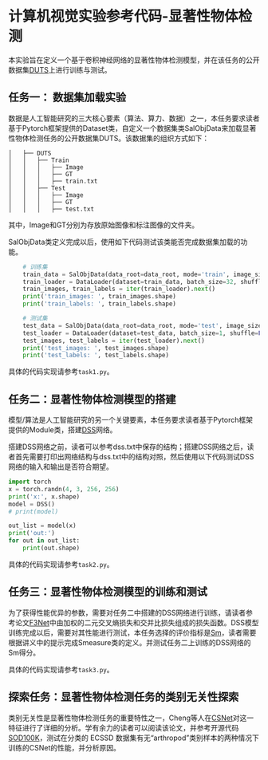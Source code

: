 # 计算机视觉实验参考代码-显著性物体检测
本实验旨在定义一个基于卷积神经网络的显著性物体检测模型，并在该任务的公开数据集[DUTS](https://github.com/LUSSeg/ImageNet-S#imagenet-s-dataset-preparation)上进行训练与测试。

## 任务一： 数据集加载实验
数据是人工智能研究的三大核心要素（算法、算力、数据）之一，本任务要求读者基于Pytorch框架提供的Dataset类，自定义一个数据集类SalObjData来加载显著性物体检测任务的公开数据集DUTS。该数据集的组织方式如下：

```
│   ├── DUTS
│   │   ├── Train
│   │   │   ├── Image
│   │   │   ├── GT
│   │   │   ├── train.txt
│   │   ├── Test
│   │   │   ├── Image
│   │   │   ├── GT
│   │   │   ├── test.txt
```
其中，Image和GT分别为存放原始图像和标注图像的文件夹。    

SalObjData类定义完成以后，使用如下代码测试该类能否完成数据集加载的功能。
```python
    # 训练集
    train_data = SalObjData(data_root=data_root, mode='train', image_size=256)
    train_loader = DataLoader(dataset=train_data, batch_size=32, shuffle=True)
    train_images, train_labels = iter(train_loader).next()
    print('train_images: ', train_images.shape)
    print('train_labels: ', train_labels.shape)

    # 测试集 
    test_data = SalObjData(data_root=data_root, mode='test', image_size=256)
    test_loader = DataLoader(dataset=test_data, batch_size=1, shuffle=False)
    test_images, test_labels = iter(test_loader).next()
    print('test_images: ', test_images.shape)
    print('test_labels: ', test_labels.shape)
```
具体的代码实现请参考```task1.py```。

## 任务二：显著性物体检测模型的搭建
模型/算法是人工智能研究的另一个关键要素，本任务要求读者基于Pytorch框架提供的Module类，搭建[DSS](https://openaccess.thecvf.com/content_cvpr_2017/papers/Hou_Deeply_Supervised_Salient_CVPR_2017_paper.pdf)网络。

搭建DSS网络之前，读者可以参考dss.txt中保存的结构；搭建DSS网络之后，读者首先需要打印出网络结构与dss.txt中的结构对照，然后使用以下代码测试DSS网络的输入和输出是否符合期望。
```python
import torch
x = torch.randn(4, 3, 256, 256)
print('x:', x.shape)
model = DSS()
# print(model)

out_list = model(x)
print('out:')
for out in out_list:
    print(out.shape)
```
具体的代码实现请参考```task2.py```。

## 任务三：显著性物体检测模型的训练和测试
为了获得性能优异的参数，需要对任务二中搭建的DSS网络进行训练，请读者参考论文[F3Net](https://arxiv.org/pdf/1911.11445.pdf)中由加权的二元交叉熵损失和交并比损失组成的损失函数。DSS模型训练完成以后，需要对其性能进行测试，本任务选择的评价指标是[Sm](https://openaccess.thecvf.com/content_ICCV_2017/papers/Fan_Structure-Measure_A_New_ICCV_2017_paper.pdf)，读者需要根据讲义中的提示完成Smeasure类的定义。并测试任务二上训练的DSS网络的Sm得分。  

具体的代码实现请参考```task3.py```。

## 探索任务：显著性物体检测任务的类别无关性探索
类别无关性是显著性物体检测任务的重要特性之一，Cheng等人在[CSNet](https://mftp.mmcheng.net/Papers/21PAMI-Sal100K.pdf)对这一特征进行了详细的分析。学有余力的读者可以阅读该论文，并参考开源代码[SOD100K](https://github.com/ShangHua-Gao/SOD100K/)，测试在分类的 ECSSD 数据集有无“arthropod”类别样本的两种情况下训练的CSNet的性能，并分析原因。
